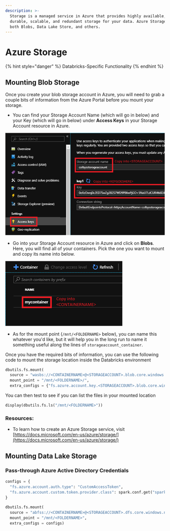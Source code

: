 ```yaml
---
description: >-
  Storage is a managed service in Azure that provides highly available, secure,
  durable, scalable, and redundant storage for your data. Azure Storage includes
  both Blobs, Data Lake Store, and others.
---
```


# Azure Storage

{% hint style="danger" %}
Databricks-Specific Functionality
{% endhint %}

## Mounting Blob Storage

Once you create your blob storage account in Azure, you will need to grab a couple bits of information from the Azure Portal before you mount your storage.

* You can find your Storage Account Name \(which will go in  below\) and your Key \(which will go in  below\) under **Access Keys** in your Storage Account resource in Azure.

![](../.gitbook/assets/mountblob_1.png)

* Go into your Storage Account resource in Azure and click on **Blobs**. Here, you will find all of your containers. Pick the one you want to mount and copy  its name into  below.

![](../.gitbook/assets/mountblob_2.png)

* As for the mount point \(`/mnt/<FOLDERNAME>` below\), you can name this whatever you'd like, but it will help you in the long run to name it something useful along the lines of `storageaccount_container`.

Once you have the required bits of information, you can use the following code to mount the storage location inside the Databricks environment

```python
dbutils.fs.mount(
  source = "wasbs://<CONTAINERNAME>@<STORAGEACCOUNT>.blob.core.windows.net",
  mount_point = "/mnt/<FOLDERNAME>/",
  extra_configs = {"fs.azure.account.key.<STORAGEACCOUNT>.blob.core.windows.net":"<KEYGOESHERE>"})
```

You can then test to see if you can list the files in your mounted location

```python
display(dbutils.fs.ls("/mnt/<FOLDERNAME>"))
```

### Resources:

* To learn how to create an Azure Storage service, visit [https://docs.microsoft.com/en-us/azure/storage/](https://docs.microsoft.com/en-us/azure/storage/)

## Mounting Data Lake Storage

### Pass-through Azure Active Directory Credentials

```python
configs = {
  "fs.azure.account.auth.type": "CustomAccessToken",
  "fs.azure.account.custom.token.provider.class": spark.conf.get("spark.databricks.passthrough.adls.gen2.tokenProviderClassName")
}
```

```python
dbutils.fs.mount(
  source = "abfss://<CONTAINERNAME>@<STORAGEACCOUNT>.dfs.core.windows.net/",
  mount_point = "/mnt/<FOLDERNAME>",
  extra_configs = configs)
```

